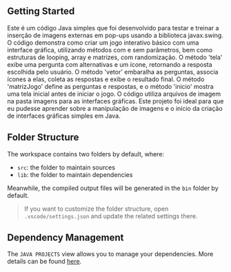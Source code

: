 ## Getting Started

Este é um código Java simples que foi desenvolvido para testar e treinar a inserção de imagens externas em pop-ups usando a biblioteca javax.swing. O código demonstra como criar um jogo interativo básico com uma interface gráfica, utilizando métodos com e sem parâmetros, bem como estruturas de looping, array e matrizes, com randomização. O método 'tela' exibe uma pergunta com alternativas e um ícone, retornando a resposta escolhida pelo usuário. O método 'vetor' embaralha as perguntas, associa ícones a elas, coleta as respostas e exibe o resultado final. O método 'matrizJogo' define as perguntas e respostas, e o método 'inicio' mostra uma tela inicial antes de iniciar o jogo. O código utiliza arquivos de imagem na pasta imagens para as interfaces gráficas. Este projeto foi ideal para que eu pudesse aprender sobre a manipulação de imagens e o início da criação de interfaces gráficas simples em Java.

## Folder Structure

The workspace contains two folders by default, where:

- `src`: the folder to maintain sources
- `lib`: the folder to maintain dependencies

Meanwhile, the compiled output files will be generated in the `bin` folder by default.

> If you want to customize the folder structure, open `.vscode/settings.json` and update the related settings there.

## Dependency Management

The `JAVA PROJECTS` view allows you to manage your dependencies. More details can be found [here](https://github.com/microsoft/vscode-java-dependency#manage-dependencies).

